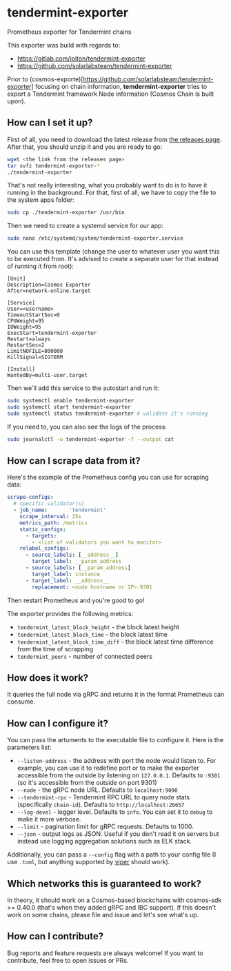 # tendermint-exporter

Prometheus exporter for Tendermint chains

This exporter was build with regards to:

- https://gitlab.com/ipiton/tendermint-exporter
- https://github.com/solarlabsteam/tendermint-exporter


Prior to (cosmos-exporte)[https://github.com/solarlabsteam/tendermint-exporter] focusing on chain information, **temdermint-exporter** tries to export a Tendermint framework Node information (Cosmos Chain is built upon).

## How can I set it up?

First of all, you need to download the latest release from [the releases page](https://github.com/solarlabsteam/tendermint-exporter/releases/). After that, you should unzip it and you are ready to go:

```sh
wget <the link from the releases page>
tar xvfz tendermint-exporter-*
./tendermint-exporter
```

That's not really interesting, what you probably want to do is to have it running in the background. For that, first of all, we have to copy the file to the system apps folder:

```sh
sudo cp ./tendermint-exporter /usr/bin
```

Then we need to create a systemd service for our app:

```sh
sudo nano /etc/systemd/system/tendermint-exporter.service
```

You can use this template (change the user to whatever user you want this to be executed from. It's advised to create a separate user for that instead of running it from root):

```
[Unit]
Description=Cosmos Exporter
After=network-online.target

[Service]
User=<username>
TimeoutStartSec=0
CPUWeight=95
IOWeight=95
ExecStart=tendermint-exporter
Restart=always
RestartSec=2
LimitNOFILE=800000
KillSignal=SIGTERM

[Install]
WantedBy=multi-user.target
```

Then we'll add this service to the autostart and run it:

```sh
sudo systemctl enable tendermint-exporter
sudo systemctl start tendermint-exporter
sudo systemctl status tendermint-exporter # validate it's running
```

If you need to, you can also see the logs of the process:

```sh
sudo journalctl -u tendermint-exporter -f --output cat
```

## How can I scrape data from it?

Here's the example of the Prometheus config you can use for scraping data:

```yaml
scrape-configs:
  # specific validator(s)
  - job_name:       'tendermint'
    scrape_interval: 15s
    metrics_path: /metrics
    static_configs:
      - targets:
        - <list of validators you want to monitor>
    relabel_configs:
      - source_labels: [__address__]
        target_label: __param_address
      - source_labels: [__param_address]
        target_label: instance
      - target_label: __address__
        replacement: <node hostname or IP>:9301
```

Then restart Prometheus and you're good to go!

The exporter provides the following metrics:

- `tendermint_latest_block_height` - the block latest height
- `tendermint_latest_block_time` - the block latest time
- `tendermint_latest_block_time_diff` - the block latest time difference from the time of scrapping
- `tendermint_peers` - number of connected peers

## How does it work?

It queries the full node via gRPC and returns it in the format Prometheus can consume.


## How can I configure it?

You can pass the artuments to the executable file to configure it. Here is the parameters list:

- `--listen-address` - the address with port the node would listen to. For example, you can use it to redefine port or to make the exporter accessible from the outside by listening on `127.0.0.1`. Defaults to `:9301` (so it's accessible from the outside on port 9301)
- `--node` - the gRPC node URL. Defaults to `localhost:9090`
- `--tendermint-rpc` - Tendermint RPC URL to query node stats (specifically `chain-id`). Defaults to `http://localhost:26657`
- `--log-devel` - logger level. Defaults to `info`. You can set it to `debug` to make it more verbose.
- `--limit` - pagination limit for gRPC requests. Defaults to 1000.
- `--json` - output logs as JSON. Useful if you don't read it on servers but instead use logging aggregation solutions such as ELK stack.

Additionally, you can pass a `--config` flag with a path to your config file (I use `.toml`, but anything supported by [viper](https://github.com/spf13/viper) should work).

## Which networks this is guaranteed to work?

In theory, it should work on a Cosmos-based blockchains with cosmos-sdk >= 0.40.0 (that's when they added gRPC and IBC support). If this doesn't work on some chains, please file and issue and let's see what's up.

## How can I contribute?

Bug reports and feature requests are always welcome! If you want to contribute, feel free to open issues or PRs.
